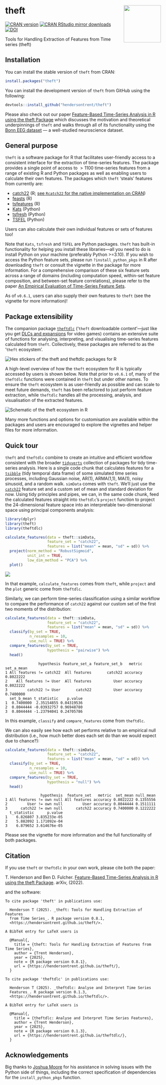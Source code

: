 
# theft <img src="man/figures/logo.png" align="right" width="120" />

[![CRAN
version](https://www.r-pkg.org/badges/version/theft)](https://www.r-pkg.org/pkg/theft)
[![CRAN RStudio mirror
downloads](https://cranlogs.r-pkg.org/badges/theft)](https://www.r-pkg.org/pkg/theft)
[![DOI](https://zenodo.org/badge/351259952.svg)](https://zenodo.org/badge/latestdoi/351259952)

Tools for Handling Extraction of Features from Time series (theft)

## Installation

You can install the stable version of `theft` from CRAN:

``` r
install.packages("theft")
```

You can install the development version of `theft` from GitHub using the
following:

``` r
devtools::install_github("hendersontrent/theft")
```

Please also check out our paper [Feature-Based Time-Series Analysis in R
using the theft Package](https://arxiv.org/abs/2208.06146) which
discusses the motivation and theoretical underpinnings of `theft` and
walks through all of its functionality using the [Bonn EEG
dataset](https://pubmed.ncbi.nlm.nih.gov/11736210/) — a well-studied
neuroscience dataset.

## General purpose

`theft` is a software package for R that facilitates user-friendly
access to a consistent interface for the extraction of time-series
features. The package provides a single point of access to $>1100$
time-series features from a range of existing R and Python packages as
well as enabling users to calculate their own features. The packages
which `theft` ‘steals’ features from currently are:

- [catch22](https://link.springer.com/article/10.1007/s10618-019-00647-x)
  (R; [see `Rcatch22` for the native implementation on
  CRAN](https://github.com/hendersontrent/Rcatch22))
- [feasts](https://feasts.tidyverts.org) (R)
- [tsfeatures](https://github.com/robjhyndman/tsfeatures) (R)
- [Kats](https://facebookresearch.github.io/Kats/) (Python)
- [tsfresh](https://tsfresh.com) (Python)
- [TSFEL](https://tsfel.readthedocs.io/en/latest/) (Python)

Users can also calculate their own individual features or sets of
features too!

Note that `Kats`, `tsfresh` and `TSFEL` are Python packages. `theft` has
built-in functionality for helping you install these libraries—all you
need to do is install Python on your machine (preferably Python
\>=3.10). If you wish to access the Python feature sets, please run
`?install_python_pkgs` in R after downloading `theft` or consult the
vignette in the package for more information. For a comprehensive
comparison of these six feature sets across a range of domains
(including computation speed, within-set feature composition, and
between-set feature correlations), please refer to the paper [An
Empirical Evaluation of Time-Series Feature
Sets](https://ieeexplore.ieee.org/document/9679937).

As of `v0.6.1`, users can also supply their own features to `theft` (see
the vignette for more information)!

## Package extensibility

The companion package
[`theftdlc`](https://github.com/hendersontrent/theftdlc) (‘`theft`
downloadable content’—just like you get [DLCs and
expansions](https://en.bandainamcoent.eu/elden-ring/elden-ring/shadow-of-the-erdtree)
for video games) contains an extensive suite of functions for analysing,
interpreting, and visualising time-series features calculated from
`theft`. Collectively, these packages are referred to as the ‘`theft`
ecosystem’.

<img src="man/figures/theft-packages.png" alt="Hex stickers of the theft and theftdlc packages for R" />

A high-level overview of how the `theft` ecosystem for R is typically
accessed by users is shown below. Note that prior to `v0.6.1` of, many
of the `theftdlc` functions were contained in `theft` but under other
names. To ensure the `theft` ecosystem is as user-friendly as possible
and can scale to meet future demands, `theft` has been refactored to
just perform feature extraction, while `theftdlc` handles all the
processing, analysis, and visualisation of the extracted features.

<img src="man/figures/workflow-graphic_ecosystem-final.png" alt="Schematic of the theft ecosystem in R" />

Many more functions and options for customisation are available within
the packages and users are encouraged to explore the vignettes and
helper files for more information.

## Quick tour

`theft` and `theftdlc` combine to create an intuitive and efficient
workflow consistent with the broader
[`tidyverts`](https://tidyverts.org) collection of packages for tidy
time-series analysis. Here is a single code chunk that calculates
features for a [`tsibble`](https://tsibble.tidyverts.org) (tidy temporal
data frame) of some simulated time series processes, including Gaussian
noise, AR(1), ARMA(1,1), MA(1), noisy sinusoid, and a random walk.
`simData` comes with `theft`. We’ll just use the
[`catch22`](https://github.com/hendersontrent/Rcatch22) feature set and
a custom set of mean and standard deviation for now. Using tidy
principles and pipes, we can, in the same code chunk, feed the
calculated features straight into `theftdlc`’s `project` function to
project the 24-dimensional feature space into an interpretable
two-dimensional space using principal components analysis:

``` r
library(dplyr)
library(theft)
library(theftdlc)

calculate_features(data = theft::simData, 
                   feature_set = "catch22",
                   features = list("mean" = mean, "sd" = sd)) %>%
  project(norm_method = "RobustSigmoid",
          unit_int = TRUE,
          low_dim_method = "PCA") %>%
  plot()
```

![](README_files/figure-gfm/unnamed-chunk-4-1.png)<!-- -->

In that example, `calculate_features` comes from `theft`, while
`project` and the `plot` generic come from `theftdlc`.

Similarly, we can perform time-series classification using a similar
workflow to compare the performance of `catch22` against our custom set
of the first two moments of the distribution:

``` r
calculate_features(data = theft::simData, 
                   feature_set = "catch22",
                   features = list("mean" = mean, "sd" = sd)) %>%
  classify(by_set = TRUE,
           n_resamples = 10,
           use_null = TRUE) %>%
  compare_features(by_set = TRUE,
                   hypothesis = "pairwise") %>%
  head()
```

                   hypothesis feature_set_a feature_set_b   metric set_a_mean
    1 All features != catch22  All features       catch22 accuracy  0.8022222
    2    All features != User  All features          User accuracy  0.8022222
    3         catch22 != User       catch22          User accuracy  0.7400000
      set_b_mean t_statistic    p.value
    1  0.7400000  2.35154855 0.04319536
    2  0.8044444 -0.03932757 0.96948780
    3  0.8044444 -1.23794041 0.24705786

In this example, `classify` and `compare_features` come from `theftdlc`.

We can also easily see how each set performs relative to an empirical
null distribution (i.e., how much better does each set do than we would
expect due to chance?):

``` r
calculate_features(data = theft::simData, 
                   feature_set = "catch22",
                   features = list("mean" = mean, "sd" = sd)) %>%
  classify(by_set = TRUE,
           n_resamples = 10,
           use_null = TRUE) %>%
  compare_features(by_set = TRUE,
                   hypothesis = "null") %>%
  head()
```

                    hypothesis  feature_set   metric  set_mean null_mean
    1 All features != own null All features accuracy 0.8022222 0.1355556
    2         User != own null         User accuracy 0.8044444 0.1511111
    3      catch22 != own null      catch22 accuracy 0.7400000 0.1222222
      t_statistic      p.value
    1    6.826807 3.835233e-05
    2    5.882092 1.171092e-04
    3    6.879652 3.614676e-05

Please see the vignette for more information and the full functionality
of both packages.

## Citation

If you use `theft` or `theftdlc` in your own work, please cite both the
paper:

T. Henderson and Ben D. Fulcher. [Feature-Based Time-Series Analysis in
R using the theft Package](https://arxiv.org/abs/2208.06146). arXiv,
(2022).

and the software:

    To cite package 'theft' in publications use:

      Henderson T (2025). _theft: Tools for Handling Extraction of Features
      from Time Series_. R package version 0.8.1,
      <https://hendersontrent.github.io/theft/>.

    A BibTeX entry for LaTeX users is

      @Manual{,
        title = {theft: Tools for Handling Extraction of Features from Time Series},
        author = {Trent Henderson},
        year = {2025},
        note = {R package version 0.8.1},
        url = {https://hendersontrent.github.io/theft/},
      }

    To cite package 'theftdlc' in publications use:

      Henderson T (2025). _theftdlc: Analyse and Interpret Time Series
      Features_. R package version 0.1.3,
      <https://hendersontrent.github.io/theftdlc/>.

    A BibTeX entry for LaTeX users is

      @Manual{,
        title = {theftdlc: Analyse and Interpret Time Series Features},
        author = {Trent Henderson},
        year = {2025},
        note = {R package version 0.1.3},
        url = {https://hendersontrent.github.io/theftdlc/},
      }

## Acknowledgements

Big thanks to [Joshua Moore](https://github.com/joshuabmoore) for his
assistance in solving issues with the Python side of things, including
the correct specification of dependencies for the `install_python_pkgs`
function.
